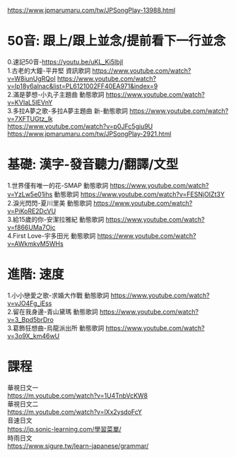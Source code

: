 https://www.jpmarumaru.com/tw/JPSongPlay-13988.html  

# 50音: 跟上/跟上並念/提前看下一行並念  
0.速記50音-https://youtu.be/uKL_Ki5IbjI  
1.古老的大鐘-平井堅 資訊歌詞 https://www.youtube.com/watch?v=W8iunUgRQoI 
https://www.youtube.com/watch?v=Ip18y6alnac&list=PL6121002FF40EA971&index=9   
2.滿是夢想-小丸子主題曲 動態歌詞 https://www.youtube.com/watch?v=KVIaL5IEVnY  
3.多拉A夢之歌-多拉A夢主題曲 新-動態歌詞 https://www.youtube.com/watch?v=7XFTUGtz_lk  
https://www.youtube.com/watch?v=p0JFc5giu9U  
https://www.jpmarumaru.com/tw/JPSongPlay-2921.html  


# 基礎: 漢字-發音聽力/翻譯/文型 
1.世界僅有唯一的花-SMAP 動態歌詞 https://www.youtube.com/watch?v=YzLw5e01ihs 動態歌詞 https://www.youtube.com/watch?v=FESNjOIZt3Y  
2.淚光閃閃-夏川里美 動態歌詞 https://www.youtube.com/watch?v=PiKoRE2DcVU  
3.給15歲的你-安潔拉雅紀 動態歌詞 https://www.youtube.com/watch?v=f866UMa7Ojc  
4.First Love-宇多田光 動態歌詞 https://www.youtube.com/watch?v=AWkmkvM5WHs  

# 進階: 速度 
1.小小戀愛之歌-求婚大作戰 動態歌詞 https://www.youtube.com/watch?v=vJO4Fg_iEss  
2.留在我身邊-青山黛瑪 動態歌詞 https://www.youtube.com/watch?v=3_Bpd5brDro  
3.葛飾狂想曲-烏龍派出所 動態歌詞 https://www.youtube.com/watch?v=3o9X_km46wU  

# 課程
華視日文一  
https://m.youtube.com/watch?v=1U4TnbVcKW8  
華視日文二  
https://m.youtube.com/watch?v=lXx2ysdoFcY  
音速日文  
https://jp.sonic-learning.com/學習菜單/  
時雨日文  
https://www.sigure.tw/learn-japanese/grammar/  
